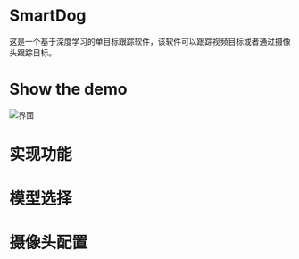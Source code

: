 # SmartDog
这是一个基于深度学习的单目标跟踪软件，该软件可以跟踪视频目标或者通过摄像头跟踪目标。
# Show the demo
![界面](./source/效果1.png)

# 实现功能
# 模型选择
# 摄像头配置

